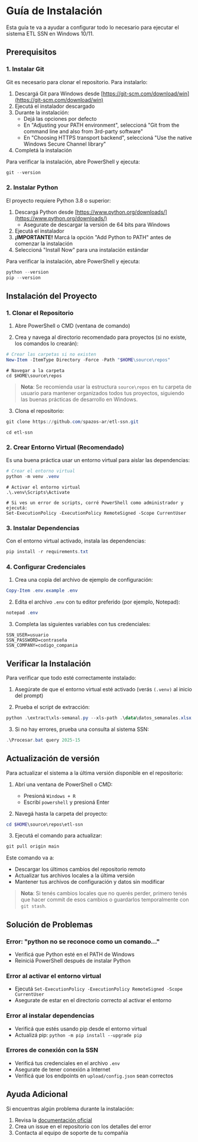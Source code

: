 # Guía de Instalación

Esta guía te va a ayudar a configurar todo lo necesario para ejecutar el sistema ETL SSN en Windows 10/11.

## Prerequisitos

### 1. Instalar Git

Git es necesario para clonar el repositorio. Para instalarlo:

1. Descargá Git para Windows desde [https://git-scm.com/download/win](https://git-scm.com/download/win)
2. Ejecutá el instalador descargado
3. Durante la instalación:
   - Dejá las opciones por defecto
   - En "Adjusting your PATH environment", seleccioná "Git from the command line and also from 3rd-party software"
   - En "Choosing HTTPS transport backend", seleccioná "Use the native Windows Secure Channel library"
4. Completá la instalación

Para verificar la instalación, abre PowerShell y ejecuta:
```powershell
git --version
```

### 2. Instalar Python

El proyecto requiere Python 3.8 o superior:

1. Descargá Python desde [https://www.python.org/downloads/](https://www.python.org/downloads/)
   - Asegurate de descargar la versión de 64 bits para Windows
2. Ejecutá el instalador
3. **¡IMPORTANTE!** Marcá la opción "Add Python to PATH" antes de comenzar la instalación
4. Seleccioná "Install Now" para una instalación estándar

Para verificar la instalación, abre PowerShell y ejecuta:
```powershell
python --version
pip --version
```

## Instalación del Proyecto

### 1. Clonar el Repositorio

1. Abre PowerShell o CMD (ventana de comando)

2. Crea y navega al directorio recomendado para proyectos (si no existe, los comandos lo crearán):
```powershell
# Crear las carpetas si no existen
New-Item -ItemType Directory -Force -Path "$HOME\source\repos"
```
```
# Navegar a la carpeta
cd $HOME\source\repos
```

> **Nota**: Se recomienda usar la estructura `source\repos` en tu carpeta de usuario para mantener organizados todos tus proyectos, siguiendo las buenas prácticas de desarrollo en Windows.

3. Clona el repositorio:
```powershell
git clone https://github.com/spazos-ar/etl-ssn.git
```
```
cd etl-ssn
```

### 2. Crear Entorno Virtual (Recomendado)

Es una buena práctica usar un entorno virtual para aislar las dependencias:

```powershell
# Crear el entorno virtual
python -m venv .venv
```
```
# Activar el entorno virtual
.\.venv\Scripts\Activate
```
```
# Si ves un error de scripts, corré PowerShell como administrador y ejecutá:
Set-ExecutionPolicy -ExecutionPolicy RemoteSigned -Scope CurrentUser
```

### 3. Instalar Dependencias

Con el entorno virtual activado, instala las dependencias:

```powershell
pip install -r requirements.txt
```

### 4. Configurar Credenciales

1. Crea una copia del archivo de ejemplo de configuración:
```powershell
Copy-Item .env.example .env
```

2. Edita el archivo `.env` con tu editor preferido (por ejemplo, Notepad):
```powershell
notepad .env
```

3. Completa las siguientes variables con tus credenciales:
```
SSN_USER=usuario
SSN_PASSWORD=contraseña
SSN_COMPANY=codigo_compania
```

## Verificar la Instalación

Para verificar que todo esté correctamente instalado:

1. Asegúrate de que el entorno virtual esté activado (verás `(.venv)` al inicio del prompt)

2. Prueba el script de extracción:
```powershell
python .\extract\xls-semanal.py --xls-path .\data\datos_semanales.xlsx
```

3. Si no hay errores, prueba una consulta al sistema SSN:
```powershell
.\Procesar.bat query 2025-15
```

## Actualización de versión

Para actualizar el sistema a la última versión disponible en el repositorio:

1. Abrí una ventana de PowerShell o CMD:
   - Presioná `Windows + R`
   - Escribí `powershell` y presioná Enter

2. Navegá hasta la carpeta del proyecto:
```powershell
cd $HOME\source\repos\etl-ssn
```

3. Ejecutá el comando para actualizar:
```powershell
git pull origin main
```

Este comando va a:
- Descargar los últimos cambios del repositorio remoto
- Actualizar tus archivos locales a la última versión
- Mantener tus archivos de configuración y datos sin modificar

> **Nota**: Si tenés cambios locales que no querés perder, primero tenés que hacer commit de esos cambios o guardarlos temporalmente con `git stash`.

## Solución de Problemas

### Error: "python no se reconoce como un comando..."
- Verificá que Python esté en el PATH de Windows
- Reiniciá PowerShell después de instalar Python

### Error al activar el entorno virtual
- Ejecutá `Set-ExecutionPolicy -ExecutionPolicy RemoteSigned -Scope CurrentUser`
- Asegurate de estar en el directorio correcto al activar el entorno

### Error al instalar dependencias
- Verificá que estés usando pip desde el entorno virtual
- Actualizá pip: `python -m pip install --upgrade pip`

### Errores de conexión con la SSN
- Verificá tus credenciales en el archivo `.env`
- Asegurate de tener conexión a Internet
- Verificá que los endpoints en `upload/config.json` sean correctos

## Ayuda Adicional

Si encuentras algún problema durante la instalación:
1. Revisa la [documentación oficial](URL_DEL_REPO)
2. Crea un issue en el repositorio con los detalles del error
3. Contacta al equipo de soporte de tu compañía
